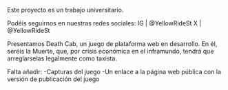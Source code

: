 Este proyecto es un trabajo universitario.

Podéis seguirnos en nuestras redes sociales:
IG | @YellowRideSt
X | @YellowRideSt

Presentamos Death Cab, un juego de plataforma web en desarrollo. En él, seréis la Muerte, que, por crisis económica en el inframundo, tendrá que arreglarselas legalmente como taxista.

Falta añadir:
-Capturas del juego
-Un enlace a la página web pública con la versión de publicación del juego

